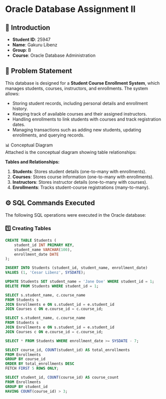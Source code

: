 # Oracle Database Assignment II  

## 📌 Introduction  
- **Student ID**: 25947  
- **Name**: Gakuru Libenz  
- **Group**: B  
- **Course**: Oracle Database Administration  

## 📝 Problem Statement  
This database is designed for a **Student Course Enrollment System**, which manages students, courses, instructors, and enrollments. The system allows:  
- Storing student records, including personal details and enrollment history.  
- Keeping track of available courses and their assigned instructors.  
- Handling enrollments to link students with courses and track registration dates.  
- Managing transactions such as adding new students, updating enrollments, and querying records.  

 📊 Conceptual Diagram  
Attached is the conceptual diagram showing table relationships:  

**Tables and Relationships:**  
1. **Students**: Stores student details (one-to-many with enrollments).  
2. **Courses**: Stores course information (one-to-many with enrollments).  
3. **Instructors**: Stores instructor details (one-to-many with courses).  
4. **Enrollments**: Tracks student-course registrations (many-to-many).  

## ⚙️ SQL Commands Executed  
The following SQL operations were executed in the Oracle database:  

### **1️⃣ Creating Tables**  
```sql
CREATE TABLE Students (
    student_id INT PRIMARY KEY,
    student_name VARCHAR(100),
    enrollment_date DATE
);

INSERT INTO Students (student_id, student_name, enrollment_date) 
VALUES (1, 'Cesar Libenz', SYSDATE);

UPDATE Students SET student_name = 'Jane Doe' WHERE student_id = 1;
DELETE FROM Students WHERE student_id = 1;

SELECT s.student_name, c.course_name 
FROM Students s 
JOIN Enrollments e ON s.student_id = e.student_id
JOIN Courses c ON e.course_id = c.course_id;

SELECT s.student_name, c.course_name 
FROM Students s 
JOIN Enrollments e ON s.student_id = e.student_id
JOIN Courses c ON e.course_id = c.course_id;

SELECT * FROM Students WHERE enrollment_date >= SYSDATE - 7;

SELECT course_id, COUNT(student_id) AS total_enrollments 
FROM Enrollments 
GROUP BY course_id 
ORDER BY total_enrollments DESC 
FETCH FIRST 5 ROWS ONLY;

SELECT student_id, COUNT(course_id) AS course_count 
FROM Enrollments 
GROUP BY student_id 
HAVING COUNT(course_id) > 3;

